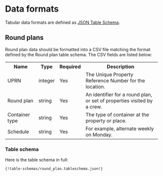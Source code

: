 # Data formats

Tabular data formats are defined as [JSON Table Schema](http://dataprotocols.org/json-table-schema/).

## Round plans

Round plan data should be formatted into a CSV file matching the format defined by the Round plan table schema. The CSV fields are listed below:

<table>
<tr>
  <th>Name</th>
  <th>Type</th>
  <th>Required</th>
  <th>Description</th>
</tr>

<tr>
  <td>UPRN</td>
  <td>integer</td>
  <td>Yes </td>
  <td>The Unique Property Reference Number for the location.</td>
  </td>
</tr>

<tr>
  <td>Round plan</td>
  <td>string</td>
  <td>Yes </td>
  <td>An identifier for a round plan, or set of properties visited by a crew.</td>
  </td>
</tr>

<tr>
  <td>Container type</td>
  <td>string</td>
  <td>Yes </td>
  <td>The type of container at the property or place.</td>
  </td>
</tr>

<tr>
  <td>Schedule</td>
  <td>string</td>
  <td>Yes </td>
  <td>For example, alternate weekly on Monday.</td>
  </td>
</tr>

</table>


### Table schema

Here is the table schema in full:

<div role="tabpanel" class="tab-pane active" id="json">
  <pre><code class="hljs json">{!table-schemas/round_plan.tableschema.json!}</code></pre>
</div>

